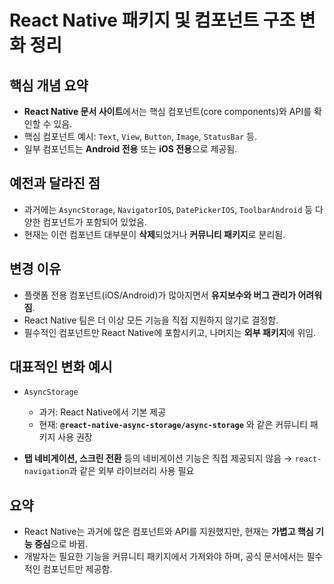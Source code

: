 # React Native 패키지 및 컴포넌트 구조 변화 정리

## 핵심 개념 요약

- **React Native 문서 사이트**에서는 핵심 컴포넌트(core components)와 API를 확인할 수 있음.
- 핵심 컴포넌트 예시: `Text`, `View`, `Button`, `Image`, `StatusBar` 등.
- 일부 컴포넌트는 **Android 전용** 또는 **iOS 전용**으로 제공됨.


## 예전과 달라진 점

- 과거에는 `AsyncStorage`, `NavigatorIOS`, `DatePickerIOS`, `ToolbarAndroid` 등 다양한 컴포넌트가 포함되어 있었음.
- 현재는 이런 컴포넌트 대부분이 **삭제**되었거나 **커뮤니티 패키지**로 분리됨.


## 변경 이유

- 플랫폼 전용 컴포넌트(iOS/Android)가 많아지면서 **유지보수와 버그 관리가 어려워짐**.
- React Native 팀은 더 이상 모든 기능을 직접 지원하지 않기로 결정함.
- 필수적인 컴포넌트만 React Native에 포함시키고, 나머지는 **외부 패키지**에 위임.


## 대표적인 변화 예시

- `AsyncStorage`  
  - 과거: React Native에서 기본 제공  
  - 현재: **`@react-native-async-storage/async-storage`** 와 같은 커뮤니티 패키지 사용 권장

- **탭 네비게이션, 스크린 전환** 등의 네비게이션 기능은 직접 제공되지 않음 → `react-navigation`과 같은 외부 라이브러리 사용 필요


## 요약

- React Native는 과거에 많은 컴포넌트와 API를 지원했지만, 현재는 **가볍고 핵심 기능 중심**으로 바뀜.
- 개발자는 필요한 기능을 커뮤니티 패키지에서 가져와야 하며, 공식 문서에서는 필수적인 컴포넌트만 제공함.

